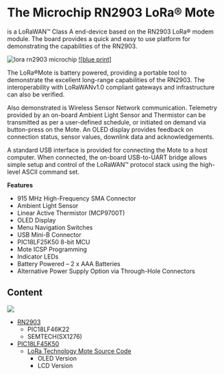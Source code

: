 # The Microchip RN2903 LoRa® Mote 
is a LoRaWAN™ Class A end-device based on the RN2903 LoRa® modem module. The board provides a quick and easy to use platform for demonstrating the capabilities of the RN2903.

![lora rn2903 microchip](https://www.microchip.com/_ImagedCopy/microchiptechnologyinc_35305403798.jpg)
[![blue print]](https://static5.arrow.com/pdfs/2016/11/15/5/40/42/970/mcp_/manual/dm164138_fig.1_1.jpg)



The LoRa®Mote is battery powered, providing a portable tool to demonstrate the excellent long-range capabilities of the RN2903. The interoperability with LoRaWANv1.0 compliant gateways and infrastructure can also be verified.

Also demonstrated is Wireless Sensor Network communication. Telemetry provided by an on-board Ambient Light Sensor and Thermistor can be transmitted as per a user-defined schedule, or initiated on demand via button-press on the Mote. An OLED display provides feedback on connection status, sensor values, downlink data and acknowledgements.

A standard USB interface is provided for connecting the Mote to a host computer. When connected, the on-board USB-to-UART bridge allows simple setup and control of the LoRaWAN™ protocol stack using the high-level ASCII command set.

**Features**

- 915 MHz High-Frequency SMA Connector
- Ambient Light Sensor
- Linear Active Thermistor (MCP9700T)
- OLED Display
- Menu Navigation Switches
- USB Mini-B Connector
- PIC18LF25K50 8-bit MCU
- Mote ICSP Programming
- Indicator LEDs
- Battery Powered – 2 x AAA Batteries
- Alternative Power Supply Option via Through-Hole Connectors

## Content
![](https://d2mxuefqeaa7sj.cloudfront.net/s_411E442440EC9056AD9FD9EB2918F88D9CF4C6356195DA74797F51BD692E2F51_1543207191687_image.png)

- [RN2903](https://github.com/wiroon/software_engineering_2018/tree/master/lora_nodes/microchip/RN2903)
  - PIC18LF46K22
  - SEMTECH(SX1276)
- [PIC18LF45K50](https://github.com/wiroon/software_engineering_2018/tree/master/lora_nodes/microchip/PIC18LF45K50)
  - [LoRa Technology Mote Source Code](https://www.microchip.com/DevelopmentTools/ProductDetails/dm164138#utm_medium=Press-Release&utm_term=LoRa%20Certification%20&utm_content=WPD&utm_campaign=868MHz)
    - OLED Version
    - LCD Version

